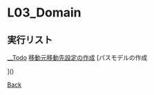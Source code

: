 # L03_Domain

## 実行リスト

[__Todo](./__Todo/README.md)
[移動元移動先設定の作成]()
[パスモデルの作成




]()

[Back](../README.md)  
